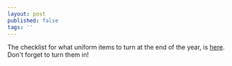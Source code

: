 ```yaml
---
layout: post
published: false
tags: ''
---
```



The checklist for what uniform items to turn at the end of the year, is [here](https://drive.google.com/file/d/1CKvzVR_W_tc78009aUHn5K_0T1zpSzbQ/view?usp=sharing). Don't forget to turn them in!
